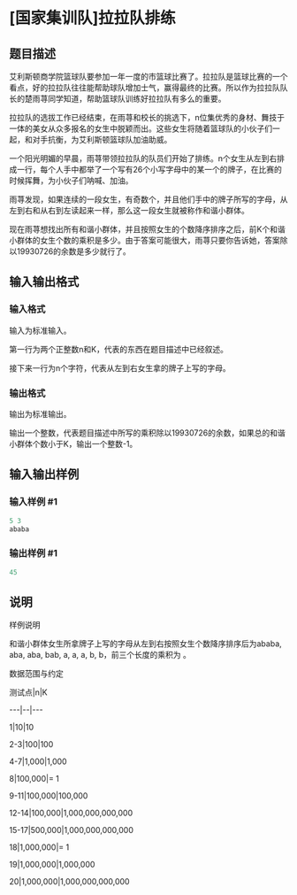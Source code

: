 # [国家集训队]拉拉队排练

## 题目描述

艾利斯顿商学院篮球队要参加一年一度的市篮球比赛了。拉拉队是篮球比赛的一个看点，好的拉拉队往往能帮助球队增加士气，赢得最终的比赛。所以作为拉拉队队长的楚雨荨同学知道，帮助篮球队训练好拉拉队有多么的重要。

拉拉队的选拔工作已经结束，在雨荨和校长的挑选下，n位集优秀的身材、舞技于一体的美女从众多报名的女生中脱颖而出。这些女生将随着篮球队的小伙子们一起，和对手抗衡，为艾利斯顿篮球队加油助威。

一个阳光明媚的早晨，雨荨带领拉拉队的队员们开始了排练。n个女生从左到右排成一行，每个人手中都举了一个写有26个小写字母中的某一个的牌子，在比赛的时候挥舞，为小伙子们呐喊、加油。

雨荨发现，如果连续的一段女生，有奇数个，并且他们手中的牌子所写的字母，从左到右和从右到左读起来一样，那么这一段女生就被称作和谐小群体。

现在雨荨想找出所有和谐小群体，并且按照女生的个数降序排序之后，前K个和谐小群体的女生个数的乘积是多少。由于答案可能很大，雨荨只要你告诉她，答案除以19930726的余数是多少就行了。

## 输入输出格式

### 输入格式

输入为标准输入。

第一行为两个正整数n和K，代表的东西在题目描述中已经叙述。

接下来一行为n个字符，代表从左到右女生拿的牌子上写的字母。

### 输出格式

输出为标准输出。

输出一个整数，代表题目描述中所写的乘积除以19930726的余数，如果总的和谐小群体个数小于K，输出一个整数-1。

## 输入输出样例

### 输入样例 #1

```cpp
5 3
ababa
```


### 输出样例 #1

```cpp
45

```
## 说明

样例说明

和谐小群体女生所拿牌子上写的字母从左到右按照女生个数降序排序后为ababa, aba, aba, bab, a, a, a, b, b，前三个长度的乘积为 。

数据范围与约定

测试点|n|K

---|--|---

1|10|10

2-3|100|100

4-7|1,000|1,000

8|100,000|= 1

9-11|100,000|100,000

12-14|100,000|1,000,000,000,000

15-17|500,000|1,000,000,000,000

18|1,000,000|= 1

19|1,000,000|1,000,000

20|1,000,000|1,000,000,000,000

